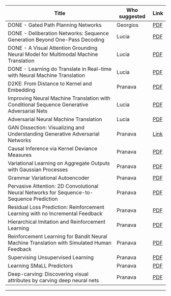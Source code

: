 | Title  | Who suggested | Link     |
|-------------|------------|--------|
|DONE -  Gated Path Planning Networks | Georgios | [PDF](http://proceedings.mlr.press/v80/lee18c/lee18c.pdf)|
|DONE - Deliberation Networks: Sequence Generation Beyond One-Pass Decoding | Lucia | [PDF](https://papers.nips.cc/paper/6775-deliberation-networks-sequence-generation-beyond-one-pass-decoding.pdf)|
|DONE - A Visual Attention Grounding Neural Model for Multimodal Machine Translation | Lucia | [PDF](http://aclweb.org/anthology/D18-1400)|
|DONE - Learning do Translate in Real-time with Neural Machine Translation | Lucia | [PDF](https://arxiv.org/abs/1610.00388)
|D2KE: From Distance to Kernel and Embedding | Pranava | [PDF](https://arxiv.org/abs/1802.04956)|
|Improving Neural Machine Translation with Conditional Sequence Generative Adversarial Nets | Lucia | [PDF](https://arxiv.org/abs/1703.04887) |
Adversarial Neural Machine Translation | Lucia | [PDF](https://arxiv.org/abs/1704.06933)|
GAN Dissection: Visualizing and Understanding Generative Adversarial Networks | Pranava |[Link](https://gandissect.csail.mit.edu/)|
Causal Inference via Kernel Deviance Measures | Pranava | [PDF](https://arxiv.org/abs/1804.04622)|
Variational Learning on Aggregate Outputs with Gaussian Processes | Pranava | [PDF](https://arxiv.org/abs/1805.08463)|
Grammar Variational Autoencoder | Pranava | [PDF](https://arxiv.org/pdf/1703.01925.pdf)|
Pervasive Attention: 2D Convolutional Neural Networks for Sequence-to-Sequence Prediction | Pranava | [PDF](https://arxiv.org/abs/1808.03867)|
Residual Loss Prediction: Reinforcement Learning with no Incremental Feedback | Pranava | [PDF](http://hal3.name/docs/daume18reslope.pdf)|
Hierarchical Imitation and Reinforcement Learning | Pranava | [PDF](http://hal3.name/docs/daume18ilrl.pdf)|
Reinforcement Learning for Bandit Neural Machine Translation with Simulated Human Feedback | Pranava | [PDF](http://hal3.name/docs/daume17simhuman.pdf)|
Supervising Unsupervised Learning | Pranava | [PDF](http://www.mit.edu/~vgarg/nips2018sup.pdf)|
Learning SMaLL Predictors | Pranava | [PDF](http://www.mit.edu/~vgarg/nips2018small.pdf)|
Deep-carving: Discovering visual attributes by carving deep neural nets | Pranava | [PDF](https://www.cv-foundation.org/openaccess/content_cvpr_2015/papers/Shankar_DEEP-CARVING_Discovering_Visual_2015_CVPR_paper.pdf)|
---------------------------------------------------------------------------------------


